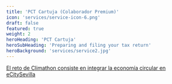 ```yaml
---
title: 'PCT Cartuja (Colaborador Premium)'
icon: 'services/service-icon-6.png'
draft: false
featured: true
weight: 2
heroHeading: 'PCT Cartuja'
heroSubHeading: 'Preparing and filing your tax return'
heroBackground: 'services/service2.jpg'
---
```

[El reto de Climathon consiste en integrar la economía circular en eCitySevilla](https://www.pctcartuja.es/)

